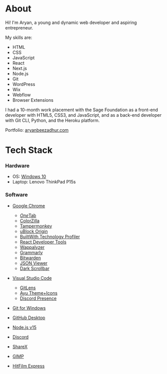 # About

Hi! I'm Aryan, a young and dynamic web developer and aspiring entrepreneur.

My skills are:
* HTML
* CSS
* JavaScript
* React
* Next.js
* Node.js
* Git
* WordPress
* Wix
* Webflow
* Browser Extensions

I had a 10-month work placement with the Sage Foundation as a front-end developer with HTML5, CSS3, and JavaScript, and as a back-end developer with Git CLI, Python, and the Heroku platform.

Portfolio: [aryanbeezadhur.com](https://aryanbeezadhur.com)

# Tech Stack

### Hardware

* OS: [Windows 10](https://www.microsoft.com/en-gb/windows/get-windows-10)
* Laptop: Lenovo ThinkPad P15s

### Software

* [Google Chrome](https://www.google.com/chrome)
  * [*One*Tab](https://www.one-tab.com)
  * [ColorZilla](https://www.colorzilla.com)
  * [Tampermonkey](https://www.tampermonkey.net)
  * [uBlock Origin](https://github.com/gorhill/ublock)
  * [BuiltWith Technology Profiler](https://builtwith.com)
  * [React Developer Tools](https://chrome.google.com/webstore/detail/react-developer-tools/fmkadmapgofadopljbjfkapdkoienihi)
  * [Wappalyzer](https://www.wappalyzer.com/)
  * [Grammarly](https://www.grammarly.com)
  * [Bitwarden](https://bitwarden.com)
  * [JSON Viewer](https://chrome.google.com/webstore/detail/json-viewer/gbmdgpbipfallnflgajpaliibnhdgobh)
  * [Dark Scrollbar](https://chrome.google.com/webstore/detail/dark-scrollbar/eafmdhegblfeilejhmieheapmlpdeklm)

* [Visual Studio Code](https://code.visualstudio.com/)
  * [GitLens](https://marketplace.visualstudio.com/items?itemName=eamodio.gitlens)
  * [Ayu Theme+Icons](https://marketplace.visualstudio.com/items?itemName=teabyii.ayu)
  * [Discord Presence](https://marketplace.visualstudio.com/items?itemName=icrawl.discord-vscode)

* [Git for Windows](https://git-scm.com/download/win)
* [GitHub Desktop](https://desktop.github.com/)

* [Node.js v15](https://nodejs.org)

* [Discord](https://discord.com)

* [ShareX](https://getsharex.com)

* [GIMP](https://www.gimp.org)

* [HitFilm Express](https://fxhome.com/product/hitfilm-express)
